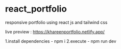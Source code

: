 # react_portfolio

responsive portfolio using react js and tailwind css

live preview : https://khareenportfolio.netlify.app/

1.install dependencies - npm i
2.execute - npm run dev
